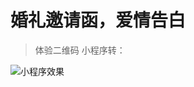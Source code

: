 # 婚礼邀请函，爱情告白

> 体验二维码
小程序转：

![小程序效果](https://6479-dy360033-1302661135.tcb.qcloud.la/phone/%E5%BE%AE%E4%BF%A1%E5%9B%BE%E7%89%87_20200721091153.jpg?sign=b5fa4d25d1b0f40f5c09cf8794e084eb&t=1595293932 "log.png")

